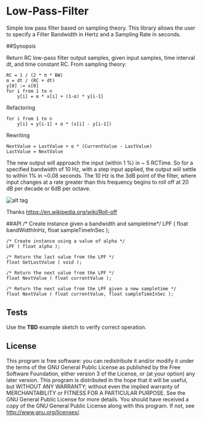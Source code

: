 # Low-Pass-Filter

Simple low pass filter based on sampling theory.  This library allows the user to specify a Filter Bandwidth in Hertz and a Sampling Rate in seconds.

##Synopsis

Return RC low-pass filter output samples, given input samples, time interval dt, and time constant RC. From sampling theory:

	RC = 1 / (2 * π * BW)
	α = dt / (RC + dt)
	y[0] := x[0]
	for i from 1 to n
		y[i] = α * x[i] + (1-α) * y[i-1]

Refactoring

	for i from 1 to n
		y[i] = y[i-1] + α * (x[i] - y[i-1])

Rewriting

	NextValue = LastValue + α * (CurrentValue - LastValue)
	LastValue = NextValue
	
The new output will approach the input (within 1 %) in ~ 5 RCTime. So for a specified bandwidth of 10 Hz, with a step input applied, the output will settle to within 1% in ~0.08 seconds. The 10 Hz is the 3dB point of the filter, where input changes at a rate greater than this frequency begins to roll off at 20 dB per decade or 6dB per octave.

![alt tag](https://cloud.githubusercontent.com/assets/3778024/21202816/901c5764-c215-11e6-9895-a39fdd9bd3f0.png)

Thanks https://en.wikipedia.org/wiki/Roll-off

##API
	/* Create instance given a bandwidth and sampletime*/
	LPF ( float bandWidthInHz, float sampleTimeInSec );

	/* Create instance using a value of alpha */
	LPF ( float alpha );

	/* Return the last value from the LPF */
	float GetLastValue ( void );
	
	/* Return the next value from the LPF */
	float NextValue ( float currentValue );

	/* Return the next value from the LPF given a new sampletime */
	float NextValue ( float currentValue, float sampleTimeInSec );
  
## Tests

Use the **TBD** example sketch to verify correct operation. 

## License

This program is free software: you can redistribute it and/or modify it under the terms of the GNU General Public License as published by the Free Software Foundation, either version 3 of the License, or (at your option) any later version. This program is distributed in the hope that it will be useful, but WITHOUT ANY WARRANTY; without even the implied warranty of MERCHANTABILITY or FITNESS FOR A PARTICULAR PURPOSE. See the GNU General Public License for more details. You should have received a copy of the GNU General Public License along with this program. If not, see http://www.gnu.org/licenses/.


